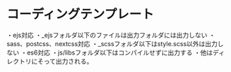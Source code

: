 # コーディングテンプレート
・ejs対応
・_ejsフォルダ以下のファイルは出力フォルダには出力しない
・sass、postcss、nextcss対応
・_scssフォルダ以下はstyle.scss以外は出力しない
・es6対応
・js/libsフォルダ以下はコンパイルせずに出力する
・他はディレクトリにそって出力される。
